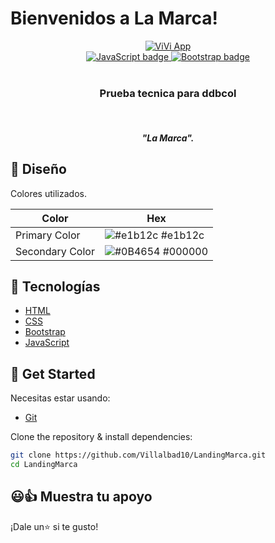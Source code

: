 # Bienvenidos a La Marca!

<div align="center">
  <a target="_blank" href="https://vivi-b2804.web.app">
    <img alt="ViVi App" title="ViVi App" src="https://res.cloudinary.com/villalbad10/image/upload/v1661975934/ddbcol/bgtext_laksji.png" />
  </a>
</div>

<div align="center">

  <a target="_blank" href="https://www.javascript.com/">
    <img title="JavaScript" alt="JavaScript badge" src="https://img.shields.io/badge/ES6-JavaScript-FFCA28?style&logo=javascript" /> 
  </a>
  <a target="_blank" href="https://getbootstrap.com/">
    <img title="Bootstrap" alt="Bootstrap badge" src="https://img.shields.io/badge/5.2v-Bootstrap-blueviolet" />
  </a>
  </div>

<br/>

<div align="center">
  <h3 align="center"><strong>Prueba tecnica para ddbcol</strong></h3>
  <br />
  <h5 align="center"><strong><em>"La Marca".</em></strong></h5>
</div>

## 🎨 Diseño

Colores utilizados.

| Color           | Hex                                                                     |
| --------------- | ----------------------------------------------------------------------- |
| Primary Color   | ![#e1b12c](https://via.placeholder.com/15/e1b12c/e1b12c.png) #e1b12c    |
| Secondary Color | ![#0B4654](https://via.placeholder.com/15/000000/000000.png) #000000 |

## 🦾 Tecnologías

- [HTML](https://lenguajehtml.com/)
- [CSS](https://lenguajecss.com/)
- [Bootstrap](https://getbootstrap.com/)
- [JavaScript](https://www.javascript.com/)


## 🚀 Get Started

Necesitas estar usando:

- [Git](https://git-scm.com/downloads)

Clone the repository & install dependencies:

```bash
git clone https://github.com/Villalbad10/LandingMarca.git
cd LandingMarca
```

## 😃👍 Muestra tu apoyo

¡Dale un⭐️ si te gusto!
